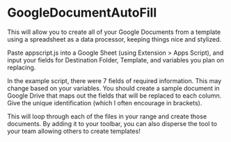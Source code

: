 # GoogleDocumentAutoFill
This will allow you to create all of your Google Documents from a template using a spreadsheet as a data processor, keeping things nice and stylized.

Paste appscript.js into a Google Sheet (using Extension > Apps Script), and input your fields for Destination Folder, Template, and variables you plan on replacing.

In the example script, there were 7 fields of required information. This may change based on your variables. You should create a sample document in Google Drive that maps out the fields that will be replaced to each column. Give the unique identification (which I often encourage in brackets).

This will loop through each of the files in your range and create those documents. By adding it to your toolbar, you can also disperse the tool to your team allowing others to create templates!
